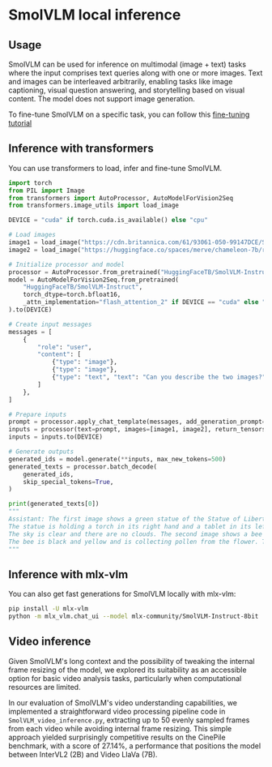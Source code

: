 # SmolVLM local inference

## Usage

SmolVLM can be used for inference on multimodal (image + text) tasks where the input comprises text queries along with one or more images. Text and images can be interleaved arbitrarily, enabling tasks like image captioning, visual question answering, and storytelling based on visual content. The model does not support image generation.

To fine-tune SmolVLM on a specific task, you can follow this [fine-tuning tutorial](../../vision/finetuning/Smol_VLM_FT.ipynb)

## Inference with transformers

You can use transformers to load, infer and fine-tune SmolVLM.

```python
import torch
from PIL import Image
from transformers import AutoProcessor, AutoModelForVision2Seq
from transformers.image_utils import load_image

DEVICE = "cuda" if torch.cuda.is_available() else "cpu"

# Load images
image1 = load_image("https://cdn.britannica.com/61/93061-050-99147DCE/Statue-of-Liberty-Island-New-York-Bay.jpg")
image2 = load_image("https://huggingface.co/spaces/merve/chameleon-7b/resolve/main/bee.jpg")

# Initialize processor and model
processor = AutoProcessor.from_pretrained("HuggingFaceTB/SmolVLM-Instruct")
model = AutoModelForVision2Seq.from_pretrained(
    "HuggingFaceTB/SmolVLM-Instruct",
    torch_dtype=torch.bfloat16,
    _attn_implementation="flash_attention_2" if DEVICE == "cuda" else "eager",
).to(DEVICE)

# Create input messages
messages = [
    {
        "role": "user",
        "content": [
            {"type": "image"},
            {"type": "image"},
            {"type": "text", "text": "Can you describe the two images?"}
        ]
    },
]

# Prepare inputs
prompt = processor.apply_chat_template(messages, add_generation_prompt=True)
inputs = processor(text=prompt, images=[image1, image2], return_tensors="pt")
inputs = inputs.to(DEVICE)

# Generate outputs
generated_ids = model.generate(**inputs, max_new_tokens=500)
generated_texts = processor.batch_decode(
    generated_ids,
    skip_special_tokens=True,
)

print(generated_texts[0])
"""
Assistant: The first image shows a green statue of the Statue of Liberty standing on a stone pedestal in front of a body of water. 
The statue is holding a torch in its right hand and a tablet in its left hand. The water is calm and there are no boats or other objects visible. 
The sky is clear and there are no clouds. The second image shows a bee on a pink flower. 
The bee is black and yellow and is collecting pollen from the flower. The flower is surrounded by green leaves.
"""
```
## Inference with mlx-vlm

You can also get fast generations for SmolVLM locally with mlx-vlm:
```bash
pip install -U mlx-vlm
python -m mlx_vlm.chat_ui --model mlx-community/SmolVLM-Instruct-8bit
```

## Video inference

Given SmolVLM's long context and the possibility of tweaking the internal frame resizing of the model, we explored its suitability as an accessible option for basic video analysis tasks, particularly when computational resources are limited.

In our evaluation of SmolVLM's video understanding capabilities, we implemented a straightforward video processing pipeline code in `SmolVLM_video_inference.py`, extracting up to 50 evenly sampled frames from each video while avoiding internal frame resizing. This simple approach yielded surprisingly competitive results on the CinePile benchmark, with a score of 27.14%, a performance that positions the model between InterVL2 (2B) and Video LlaVa (7B).
